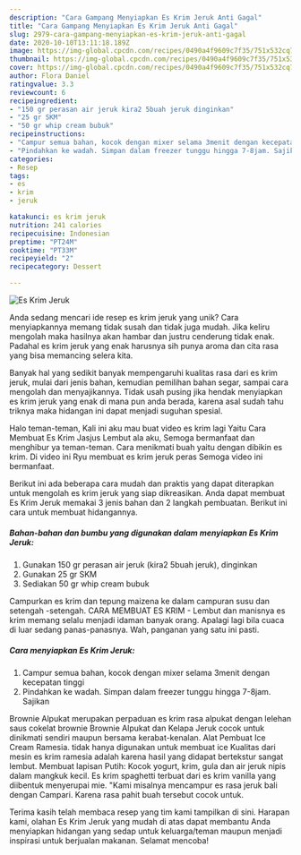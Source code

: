 ```yaml
---
description: "Cara Gampang Menyiapkan Es Krim Jeruk Anti Gagal"
title: "Cara Gampang Menyiapkan Es Krim Jeruk Anti Gagal"
slug: 2979-cara-gampang-menyiapkan-es-krim-jeruk-anti-gagal
date: 2020-10-10T13:11:18.189Z
image: https://img-global.cpcdn.com/recipes/0490a4f9609c7f35/751x532cq70/es-krim-jeruk-foto-resep-utama.jpg
thumbnail: https://img-global.cpcdn.com/recipes/0490a4f9609c7f35/751x532cq70/es-krim-jeruk-foto-resep-utama.jpg
cover: https://img-global.cpcdn.com/recipes/0490a4f9609c7f35/751x532cq70/es-krim-jeruk-foto-resep-utama.jpg
author: Flora Daniel
ratingvalue: 3.3
reviewcount: 6
recipeingredient:
- "150 gr perasan air jeruk kira2 5buah jeruk dinginkan"
- "25 gr SKM"
- "50 gr whip cream bubuk"
recipeinstructions:
- "Campur semua bahan, kocok dengan mixer selama 3menit dengan kecepatan tinggi"
- "Pindahkan ke wadah. Simpan dalam freezer tunggu hingga 7-8jam. Sajikan"
categories:
- Resep
tags:
- es
- krim
- jeruk

katakunci: es krim jeruk 
nutrition: 241 calories
recipecuisine: Indonesian
preptime: "PT24M"
cooktime: "PT33M"
recipeyield: "2"
recipecategory: Dessert

---
```



![Es Krim Jeruk](https://img-global.cpcdn.com/recipes/0490a4f9609c7f35/751x532cq70/es-krim-jeruk-foto-resep-utama.jpg)

Anda sedang mencari ide resep es krim jeruk yang unik? Cara menyiapkannya memang tidak susah dan tidak juga mudah. Jika keliru mengolah maka hasilnya akan hambar dan justru cenderung tidak enak. Padahal es krim jeruk yang enak harusnya sih punya aroma dan cita rasa yang bisa memancing selera kita.

Banyak hal yang sedikit banyak mempengaruhi kualitas rasa dari es krim jeruk, mulai dari jenis bahan, kemudian pemilihan bahan segar, sampai cara mengolah dan menyajikannya. Tidak usah pusing jika hendak menyiapkan es krim jeruk yang enak di mana pun anda berada, karena asal sudah tahu triknya maka hidangan ini dapat menjadi suguhan spesial.

Halo teman-teman, Kali ini aku mau buat video es krim lagi Yaitu Cara Membuat Es Krim Jasjus Lembut ala aku, Semoga bermanfaat dan menghibur ya teman-teman. Cara menikmati buah yaitu dengan dibikin es krim. Di video ini Ryu membuat es krim jeruk peras Semoga video ini bermanfaat.


Berikut ini ada beberapa cara mudah dan praktis yang dapat diterapkan untuk mengolah es krim jeruk yang siap dikreasikan. Anda dapat membuat Es Krim Jeruk memakai 3 jenis bahan dan 2 langkah pembuatan. Berikut ini cara untuk membuat hidangannya.

<!--inarticleads1-->

##### Bahan-bahan dan bumbu yang digunakan dalam menyiapkan Es Krim Jeruk:

1. Gunakan 150 gr perasan air jeruk (kira2 5buah jeruk), dinginkan
1. Gunakan 25 gr SKM
1. Sediakan 50 gr whip cream bubuk


Campurkan es krim dan tepung maizena ke dalam campuran susu dan setengah -setengah. CARA MEMBUAT ES KRIM - Lembut dan manisnya es krim memang selalu menjadi idaman banyak orang. Apalagi lagi bila cuaca di luar sedang panas-panasnya. Wah, panganan yang satu ini pasti. 

<!--inarticleads2-->

##### Cara menyiapkan Es Krim Jeruk:

1. Campur semua bahan, kocok dengan mixer selama 3menit dengan kecepatan tinggi
1. Pindahkan ke wadah. Simpan dalam freezer tunggu hingga 7-8jam. Sajikan


Brownie Alpukat merupakan perpaduan es krim rasa alpukat dengan lelehan saus cokelat brownie Brownie Alpukat dan Kelapa Jeruk cocok untuk dinikmati sendiri maupun bersama kerabat-kenalan. Alat Pembuat Ice Cream Ramesia. tidak hanya digunakan untuk membuat ice Kualitas dari mesin es krim ramesia adalah karena hasil yang didapat bertekstur sangat lembut. Membuat lapisan Putih: Kocok yogurt, krim, gula dan air jeruk nipis dalam mangkuk kecil. Es krim spaghetti terbuat dari es krim vanilla yang diibentuk menyerupai mie. &#34;Kami misalnya mencampur es rasa jeruk bali dengan Campari. Karena rasa pahit buah tersebut cocok untuk. 

Terima kasih telah membaca resep yang tim kami tampilkan di sini. Harapan kami, olahan Es Krim Jeruk yang mudah di atas dapat membantu Anda menyiapkan hidangan yang sedap untuk keluarga/teman maupun menjadi inspirasi untuk berjualan makanan. Selamat mencoba!
